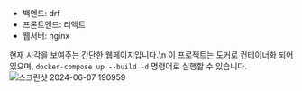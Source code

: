 - 백엔드: drf
- 프론트엔드: 리액트
- 웹서버: nginx

현재 시각을 보여주는 간단한 웹페이지입니다.\n
이 프로젝트는 도커로 컨테이너화 되어 있으며, `docker-compose up --build -d` 명령어로 실행할 수 있습니다.![스크린샷 2024-06-07 190959](https://github.com/hangilzzang/harmonic_pattern_finder/assets/104988924/0d3904e4-bfb8-405f-a0ff-a23fc2fec873)
